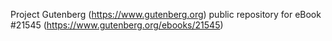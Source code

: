 Project Gutenberg (https://www.gutenberg.org) public repository for eBook #21545 (https://www.gutenberg.org/ebooks/21545)
